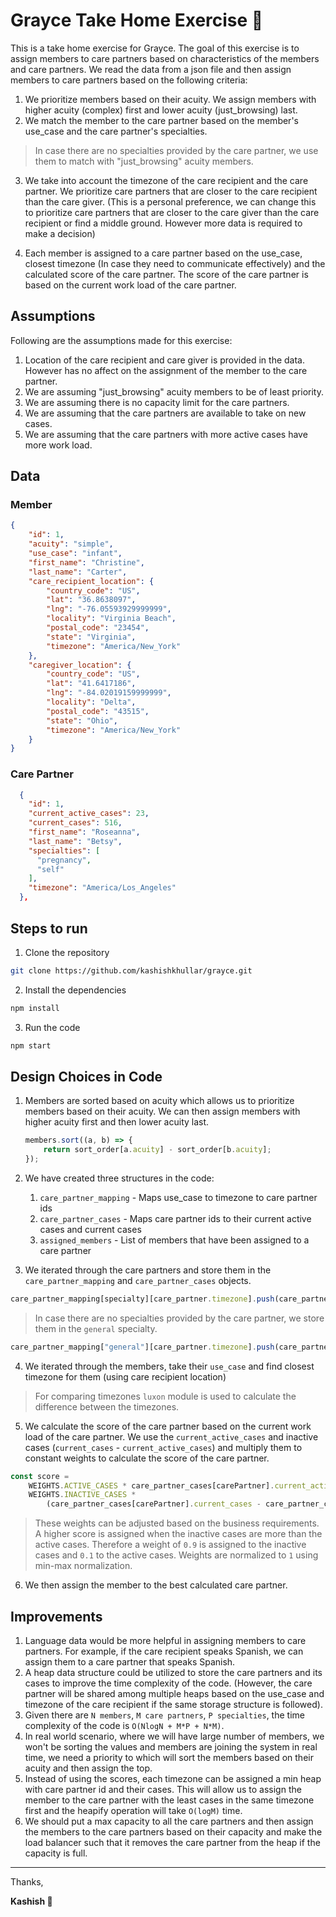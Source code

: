 # Grayce Take Home Exercise 👋

This is a take home exercise for Grayce. The goal of this exercise is to assign members to care partners based on characteristics of the members and care partners. We read the data from a json file and then assign members to care partners based on the following criteria:

1. We prioritize members based on their acuity. We assign members with higher acuity (complex) first and lower acuity (just_browsing) last.
2. We match the member to the care partner based on the member's use_case and the care partner's specialties.

> In case there are no specialties provided by the care partner, we use them to match with "just_browsing" acuity members.

3. We take into account the timezone of the care recipient and the care partner. We prioritize care partners that are closer to the care recipient than the care giver. (This is a personal preference, we can change this to prioritize care partners that are closer to the care giver than the care recipient or find a middle ground. However more data is required to make a decision)

4. Each member is assigned to a care partner based on the use_case, closest timezone (In case they need to communicate effectively) and the calculated score of the care partner. The score of the care partner is based on the current work load of the care partner.

## Assumptions

Following are the assumptions made for this exercise:

1. Location of the care recipient and care giver is provided in the data. However has no affect on the assignment of the member to the care partner.
2. We are assuming "just_browsing" acuity members to be of least priority.
3. We are assuming there is no capacity limit for the care partners.
4. We are assuming that the care partners are available to take on new cases.
5. We are assuming that the care partners with more active cases have more work load.

## Data

### Member

```json
{
    "id": 1,
    "acuity": "simple",
    "use_case": "infant",
    "first_name": "Christine",
    "last_name": "Carter",
    "care_recipient_location": {
        "country_code": "US",
        "lat": "36.8638097",
        "lng": "-76.05593929999999",
        "locality": "Virginia Beach",
        "postal_code": "23454",
        "state": "Virginia",
        "timezone": "America/New_York"
    },
    "caregiver_location": {
        "country_code": "US",
        "lat": "41.6417186",
        "lng": "-84.02019159999999",
        "locality": "Delta",
        "postal_code": "43515",
        "state": "Ohio",
        "timezone": "America/New_York"
    }
}
```

### Care Partner

```json
  {
    "id": 1,
    "current_active_cases": 23,
    "current_cases": 516,
    "first_name": "Roseanna",
    "last_name": "Betsy",
    "specialties": [
      "pregnancy",
      "self"
    ],
    "timezone": "America/Los_Angeles"
  },
```

## Steps to run

1. Clone the repository

```bash
git clone https://github.com/kashishkhullar/grayce.git
```

2. Install the dependencies

```bash
npm install
```

3. Run the code

```bash
npm start
```

## Design Choices in Code

1. Members are sorted based on acuity which allows us to prioritize members based on their acuity. We can then assign members with higher acuity first and then lower acuity last.

    ```js
    members.sort((a, b) => {
        return sort_order[a.acuity] - sort_order[b.acuity];
    });
    ```

2. We have created three structures in the code:

    1. `care_partner_mapping` - Maps use_case to timezone to care partner ids
    2. `care_partner_cases` - Maps care partner ids to their current active cases and current cases
    3. `assigned_members` - List of members that have been assigned to a care partner

3. We iterated through the care partners and store them in the `care_partner_mapping` and `care_partner_cases` objects.

```js
care_partner_mapping[specialty][care_partner.timezone].push(care_partner.id);
```

> In case there are no specialties provided by the care partner, we store them in the `general` specialty.

```js
care_partner_mapping["general"][care_partner.timezone].push(care_partner.id);
```

4. We iterated through the members, take their `use_case` and find closest timezone for them (using care recipient location)

> For comparing timezones `luxon` module is used to calculate the difference between the timezones.

5. We calculate the score of the care partner based on the current work load of the care partner. We use the `current_active_cases` and inactive cases (`current_cases` - `current_active_cases`) and multiply them to constant weights to calculate the score of the care partner.

```js
const score =
    WEIGHTS.ACTIVE_CASES * care_partner_cases[carePartner].current_active_cases +
    WEIGHTS.INACTIVE_CASES *
        (care_partner_cases[carePartner].current_cases - care_partner_cases[carePartner].current_active_cases);
```

> These weights can be adjusted based on the business requirements.
> A higher score is assigned when the inactive cases are more than the active cases. Therefore a weight of `0.9` is assigned to the inactive cases and `0.1` to the active cases.
> Weights are normalized to `1` using min-max normalization.

6. We then assign the member to the best calculated care partner.

## Improvements

1. Language data would be more helpful in assigning members to care partners. For example, if the care recipient speaks Spanish, we can assign them to a care partner that speaks Spanish.
2. A heap data structure could be utilized to store the care partners and its cases to improve the time complexity of the code. (However, the care partner will be shared among multiple heaps based on the use_case and timezone of the care recipient if the same storage structure is followed).
3. Given there are `N members`, `M care partners`, `P specialties`, the time complexity of the code is `O(NlogN + M*P + N*M)`.
4. In real world scenario, where we will have large number of members, we won't be sorting the values and members are joining the system in real time, we need a priority to which will sort the members based on their acuity and then assign the top.
5. Instead of using the scores, each timezone can be assigned a min heap with care partner id and their cases. This will allow us to assign the member to the care partner with the least cases in the same timezone first and the heapify operation will take `O(logM)` time.
6. We should put a max capacity to all the care partners and then assign the members to the care partners based on their capacity and make the load balancer such that it removes the care partner from the heap if the capacity is full.

---

Thanks,

**Kashish 🚀**
